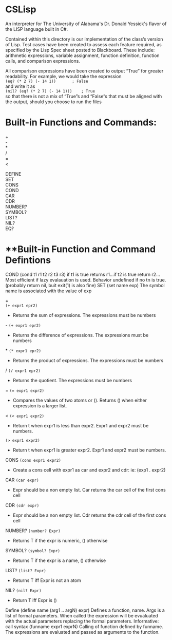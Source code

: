 # CSLisp
An interpreter for The University of Alabama's Dr. Donald Yessick's flavor of the LISP language built in C#.

Contained within this directory is our implementation of the class’s version of Lisp. Test cases have been created to assess each feature required, as specified by the Lisp Spec sheet posted to Blackboard. These include: arithmetic expressions, variable assignment, function definition, function calls, and comparison expressions.

All comparison expressions have been created to output “True” for greater readability. For example, we would take the expression  
```(eq? (* 2 7) (- 14 1))		; False```  
and write it as  
```(nil? (eq? (* 2 7) (- 14 1)))	; True```  
so that there is not a mix of “True”s and “False”s that must be aligned with the output, should you choose to run the files    
#
# **Built-in Functions and Commands:**
\+  
\-  
\*  
\/  
\=  
<  
>  

DEFINE   
SET  
CONS  
COND  
CAR  
CDR  
NUMBER?  
SYMBOL?  
LIST?  
NIL?  
EQ?  
#
# **Built-in Function and Command Defintions
COND 
(cond t1 r1 t2 r2 t3 r3)
if t1 is true returns r1...if t2 is true return r2...
Most efficient if lazy evalauation is used.
Behavior undefined if no tn is true. (probably return nil, buit exit(1) is also fine)
SET
(set name exp)
The symbol name is associated with the value of exp

**+**  
```(+ expr1 epr2)```  
* Returns the sum of expressions. The expressions must be numbers

\-
```(+ expr1 epr2)```  
* Returns the difference of expressions. The expressions must be numbers

\*
```(* expr1 epr2)```  
* Returns the product of expressions. The expressions must be numbers

\/
```(/ expr1 epr2)```  
* Returns the quotient. The expressions must be numbers

\=
```(= expr1 expr2)```  
* Compares the values of two atoms or (). Returns () when either expression is a larger list.

<
```(< expr1 expr2)```  
* Return t when expr1 is less than expr2. Expr1 and expr2 must be numbers.

>
```(> expr1 expr2)```  
* Return t when expr1 is greater  expr2. Expr1 and expr2 must be numbers.

CONS
```(cons expr1 expr2)```  
* Create a cons cell with expr1 as car and expr2 and cdr: ie: (exp1 . expr2)

CAR
```(car expr)```  
* Expr should be a non empty list. Car returns the car cell of the first cons cell

CDR
```(cdr expr)```  
* Expr should be a non empty list. Cdr returns the cdr cell of the first cons cell

NUMBER?
```(number? Expr)```  
* Returns T if the expr is numeric, () otherwise

SYMBOL?
```(symbol? Expr)```  
* Returns T if the expr is a name, () otherwise

LIST?
```(list? Expr)```  
* Returns T iff Expr is not an atom

NIL?
```(nil? Expr)```  
* Return T iff Expr is ()

Define
(define name (arg1 .. argN) expr)
Defines a function, name. Args is a list of formal parameters. When called the expression will be evualuated with the actual parameters replacing the formal parameters.
Informative: call syntax
(funname expr1 exprN)
Calling of function defined by funname. The expressions are evaluated and passed as arguments to the function.
